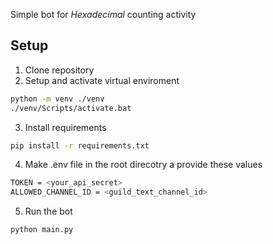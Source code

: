 Simple bot for *Hexadecimal* counting activity

## Setup
1. Clone repository
2. Setup and activate virtual enviroment
```bash
python -m venv ./venv
./venv/Scripts/activate.bat
```
3. Install requirements
```bash
pip install -r requirements.txt
```
4. Make .env file in the root direcotry a provide these values
```bash
TOKEN = <your_api_secret>
ALLOWED_CHANNEL_ID = <guild_text_channel_id>
```
5. Run the bot
```bash
python main.py
```
